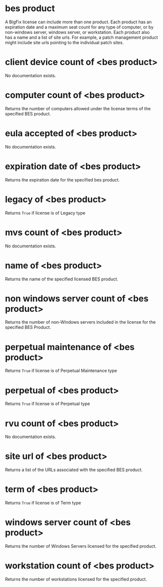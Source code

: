 # bes product

A BigFix license can include more than one product. Each product has an expiration date and a maximum seat count for any type of computer, or by non-windows server, windows server, or workstation. Each product also has a name and a list of site urls. For example, a patch management product might include site urls pointing to the individual patch sites.

# client device count of &lt;bes product&gt;

No documentation exists.

# computer count of &lt;bes product&gt;

Returns the number of computers allowed under the license terms of the specified BES product.

# eula accepted of &lt;bes product&gt;

No documentation exists.

# expiration date of &lt;bes product&gt;

Returns the expiration date for the specified bes product.

# legacy of &lt;bes product&gt;

Returns `True` if license is of Legacy type

# mvs count of &lt;bes product&gt;

No documentation exists.

# name of &lt;bes product&gt;

Returns the name of the specified licensed BES product.

# non windows server count of &lt;bes product&gt;

Returns the number of non-Windows servers included in the license for the specified BES Product.

# perpetual maintenance of &lt;bes product&gt;

Returns `True` if license is of Perpetual Maintenance type

# perpetual of &lt;bes product&gt;

Returns `True` if license is of Perpetual type

# rvu count of &lt;bes product&gt;

No documentation exists.

# site url of &lt;bes product&gt;

Returns a list of the URLs associated with the specified BES product.

# term of &lt;bes product&gt;

Returns `True` if license is of Term type

# windows server count of &lt;bes product&gt;

Returns the number of Windows Servers licensed for the specified product.

# workstation count of &lt;bes product&gt;

Returns the number of workstations licensed for the specified product.
